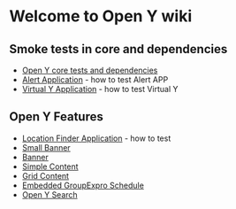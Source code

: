# Welcome to Open Y wiki

## Smoke tests in core and dependencies

- [Open Y core tests and dependencies](https://github.com/ymcatwincities/openy/blob/9.x-2.x/SMOKE_TESTS.md)
- [Alert Application](https://github.com/open-y-subprojects/openy_node_alert/blob/main/SMOKE_TESTS.md) - how to test Alert APP
- [Virtual Y Application](https://github.com/ymcatwincities/openy_gated_content/blob/main/SMOKE_TESTS.md) - how to test Virtual Y

## Open Y Features
- [Location Finder Application](https://github.com/open-y-subprojects/openy_features/blob/main/openy_prgf/modules/openy_prgf_loc_finder/SMOKE_TESTS.md) - how to test
- [Small Banner](https://github.com/open-y-subprojects/openy_features/blob/main/openy_prgf/modules/openy_prgf_small_banner/SMOKE_TESTS.md)
- [Banner](https://github.com/open-y-subprojects/openy_features/blob/main/openy_prgf/modules/openy_prgf_banner/SMOKE_TESTS.md)
- [Simple Content](https://github.com/open-y-subprojects/openy_features/blob/main/openy_prgf/modules/openy_prgf_simple_content/SMOKE_TESTS.md)
- [Grid Content](https://github.com/open-y-subprojects/openy_features/blob/main/openy_prgf/modules/openy_prgf_grid_content/SMOKE_TESTS.md)
- [Embedded GroupExpro Schedule](https://github.com/ymcatwincities/openy/blob/9.x-2.x/modules/custom/embedded_groupexpro_schedule/SMOKE_TESTS.md)
- [Open Y Search](https://github.com/ymcatwincities/openy/blob/9.x-2.x/modules/custom/openy_search/SMOKE_TESTS.md)